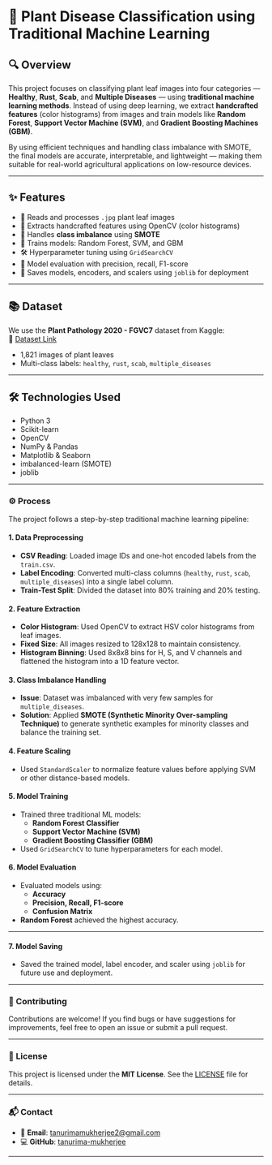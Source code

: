 # 🌿 Plant Disease Classification using Traditional Machine Learning

## 🔍 Overview

This project focuses on classifying plant leaf images into four categories — **Healthy**, **Rust**, **Scab**, and **Multiple Diseases** — using **traditional machine learning methods**. Instead of using deep learning, we extract **handcrafted features** (color histograms) from images and train models like **Random Forest**, **Support Vector Machine (SVM)**, and **Gradient Boosting Machines (GBM)**.

By using efficient techniques and handling class imbalance with SMOTE, the final models are accurate, interpretable, and lightweight — making them suitable for real-world agricultural applications on low-resource devices.

---

## ✨ Features

- 📁 Reads and processes `.jpg` plant leaf images
- 🧠 Extracts handcrafted features using OpenCV (color histograms)
- 🧪 Handles **class imbalance** using **SMOTE**
- 🔧 Trains models: Random Forest, SVM, and GBM
- 🛠️ Hyperparameter tuning using `GridSearchCV`
- 🧾 Model evaluation with precision, recall, F1-score
- 💾 Saves models, encoders, and scalers using `joblib` for deployment

---

## 📚 Dataset

We use the **Plant Pathology 2020 - FGVC7** dataset from Kaggle:  
🔗 [Dataset Link](https://www.kaggle.com/c/plant-pathology-2020-fgvc7/data)

- 1,821 images of plant leaves  
- Multi-class labels: `healthy`, `rust`, `scab`, `multiple_diseases`

---

## 🛠️ Technologies Used

- Python 3  
- Scikit-learn  
- OpenCV  
- NumPy & Pandas  
- Matplotlib & Seaborn  
- imbalanced-learn (SMOTE)  
- joblib
---
### ⚙️ Process

The project follows a step-by-step traditional machine learning pipeline:

#### 1. **Data Preprocessing**
- **CSV Reading**: Loaded image IDs and one-hot encoded labels from the `train.csv`.
- **Label Encoding**: Converted multi-class columns (`healthy`, `rust`, `scab`, `multiple_diseases`) into a single label column.
- **Train-Test Split**: Divided the dataset into 80% training and 20% testing.

#### 2. **Feature Extraction**
- **Color Histogram**: Used OpenCV to extract HSV color histograms from leaf images.
- **Fixed Size**: All images resized to 128x128 to maintain consistency.
- **Histogram Binning**: Used 8x8x8 bins for H, S, and V channels and flattened the histogram into a 1D feature vector.

#### 3. **Class Imbalance Handling**
- **Issue**: Dataset was imbalanced with very few samples for `multiple_diseases`.
- **Solution**: Applied **SMOTE (Synthetic Minority Over-sampling Technique)** to generate synthetic examples for minority classes and balance the training set.

#### 4. **Feature Scaling**
- Used `StandardScaler` to normalize feature values before applying SVM or other distance-based models.

#### 5. **Model Training**
- Trained three traditional ML models:
  - **Random Forest Classifier**
  - **Support Vector Machine (SVM)**
  - **Gradient Boosting Classifier (GBM)**
- Used `GridSearchCV` to tune hyperparameters for each model.

#### 6. **Model Evaluation**
- Evaluated models using:
  - **Accuracy**
  - **Precision, Recall, F1-score**
  - **Confusion Matrix**
- **Random Forest** achieved the highest accuracy.
---
#### 7. **Model Saving**
- Saved the trained model, label encoder, and scaler using `joblib` for future use and deployment.

---
### 🤝 Contributing
Contributions are welcome! If you find bugs or have suggestions for improvements, feel free to open an issue or submit a pull request.

---
### 📄 License
This project is licensed under the **MIT License**. See the [LICENSE](LICENSE) file for details.

---
### 📬 Contact
- 📧 **Email**: tanurimamukherjee2@gmail.com  
- 💻 **GitHub**: [tanurima-mukherjee](https://github.com/tanurima-mukherjee)
  
---
